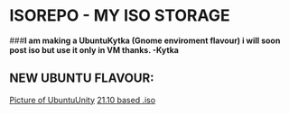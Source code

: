 # ISOREPO - MY ISO STORAGE
###**I am making a UbuntuKytka (Gnome enviroment flavour) i will soon post iso but use it only in VM thanks. -Kytka**
## NEW UBUNTU FLAVOUR:
[Picture of UbuntuUnity](https://github.com/kytkaprogramuje/isorepo/blob/gh-pages/Sn%C3%ADmek%20obrazovky%20po%C5%99%C3%ADzen%C3%BD%202022-03-20%2010-48-13.png)
[21.10 based .iso ](http://linux.darkpenguin.net/distros/ubuntu-unity/21.10/ubuntu-unity-21.10.iso)
